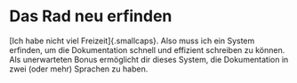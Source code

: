 # Das Rad neu erfinden
[Ich habe nicht viel Freizeit]{.smallcaps}. Also muss ich ein System erfinden, um die Dokumentation schnell und effizient schreiben zu können. Als unerwarteten Bonus ermöglicht dir dieses System, die Dokumentation in zwei (oder mehr) Sprachen zu haben.


